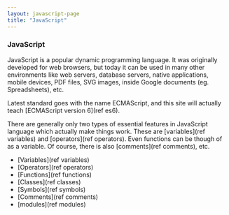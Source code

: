 ```yaml
---
layout: javascript-page
title: "JavaScript"
---
```


### JavaScript

JavaScript is a popular dynamic programming language. It was originally 
developed for web browsers, but today it can be used in many other environments 
like web servers, database servers, native applications, mobile devices, PDF 
files, SVG images, inside Google documents (eg. Spreadsheets), etc.

Latest standard goes with the name ECMAScript, and this site will 
actually teach [ECMAScript version 6](ref es6).

There are generally only two types of essential features in JavaScript language 
which actually make things work. These are [variables](ref variables) and 
[operators](ref operators). Even functions can be though of as a variable. Of 
course, there is also [comments](ref comments), etc.

* [Variables](ref variables)
* [Operators](ref operators)
* [Functions](ref functions)
* [Classes](ref classes)
* [Symbols](ref symbols)
* [Comments](ref comments)
* [modules](ref modules)

[ref variables]: ./variables.md
[ref classes]: ./classes.md
[ref operators]: ./operators.md
[ref functions]: ./functions.md
[ref symbols]: ./symbols.md
[ref comments]: ./comments.md
[ref modules]: ./modules.md
[ref es6]: http://es6-features.org/
